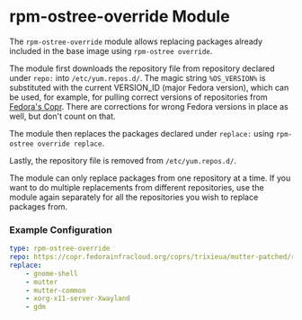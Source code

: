 # rpm-ostree-override Module

The `rpm-ostree-override` module allows replacing packages already included in the base image using `rpm-ostree override`.

The module first downloads the repository file from repository declared under `repo:` into `/etc/yum.repos.d/`. The magic string `%OS_VERSION%` is substituted with the current VERSION_ID (major Fedora version), which can be used, for example, for pulling correct versions of repositories from [Fedora's Copr](https://copr.fedorainfracloud.org/). There are corrections for wrong Fedora versions in place as well, but don't count on that.

The module then replaces the packages declared under `replace:` using `rpm-ostree override replace`.

Lastly, the repository file is removed from `/etc/yum.repos.d/`.

The module can only replace packages from one repository at a time. If you want to do multiple replacements from different repositories, use the module again separately for all the repositories you wish to replace packages from.

### Example Configuration

```yaml
type: rpm-ostree-override
repo: https://copr.fedorainfracloud.org/coprs/trixieua/mutter-patched/repo/fedora-%OS_VERSION%/trixieua-mutter-patched.repo
replace:
    - gnome-shell
    - mutter
    - mutter-common
    - xorg-x11-server-Xwayland
    - gdm
```
